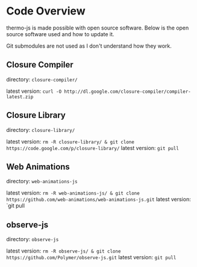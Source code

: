 Code Overview
=============
thermo-js is made possible with open source software. Below is the open source software used and how to update it.

Git submodules are not used as I don't understand how they work.

Closure Compiler
----------------
directory: `closure-compiler/`

latest version: `curl -O http://dl.google.com/closure-compiler/compiler-latest.zip`

Closure Library
---------------
directory: `closure-library/`

latest version: `rm -R closure-library/ & git clone https://code.google.com/p/closure-library/`
latest version: `git pull`

Web Animations
--------------
directory: `web-animations-js`

latest version: `rm -R web-animations-js/ & git clone https://github.com/web-animations/web-animations-js.git`
latest version: `git pull

observe-js
----------
directory: `observe-js`

latest version: `rm -R observe-js/ & git clone https://github.com/Polymer/observe-js.git`
latest version: `git pull`
